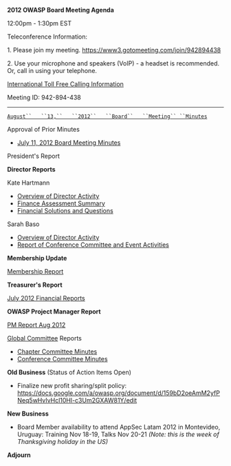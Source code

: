 **2012 OWASP Board Meeting Agenda**

12:00pm - 1:30pm EST

Teleconference Information:

1\. Please join my meeting.
<https://www3.gotomeeting.com/join/942894438>

2\. Use your microphone and speakers (VoIP) - a headset is recommended.
Or, call in using your telephone.

[International Toll Free Calling
Information](International_Toll_Free_Calling_Information "wikilink")

Meeting ID: 942-894-438

-----

[`August``   ``13,``   ``2012``   ``Board``   ``Meeting``
 ``Minutes`](https://docs.google.com/a/owasp.org/document/d/1dtPk9TjRscYiRV1g25pOfMv1sSVl2aH33yq2jRJlQQY/edit)

Approval of Prior Minutes

  - [July 11, 2012 Board Meeting
    Minutes](https://docs.google.com/a/owasp.org/document/d/1nZUNIv5bi43VNgzUKunJVM_Vbf8-nOI71_M3MW9uoyU/edit)

President's Report

**Director Reports**

Kate Hartmann

  - [Overview of Director
    Activity](https://docs.google.com/a/owasp.org/document/d/18VLufbLuUaGi5EnOy-YFbTWFs5paJz8KeSpibFvfh9g/edit)
  - [Finance Assessment
    Summary](https://docs.google.com/a/owasp.org/document/d/1UpnKqTEfKPaA6x6kZGvV4U6xX6yTU1NTHKtfUvkU_4k/edit)
  - [Financial Solutions and
    Questions](https://docs.google.com/a/owasp.org/document/d/1MUm1a61aawhqXfMwdPMa0TuzOFJv4y8kfl-35rzk9Ew/edit)

Sarah Baso

  - [Overview of Director
    Activity](https://docs.google.com/document/d/1i62ZekJpTheY0RGSGKmt3OS1S4E-bfDmgw4tXzXRYiI/edit)
  - [Report of Conference Committee and Event
    Activities](August_13,_2012_SB_Report "wikilink")

**Membership Update**

[Membership
Report](https://www.owasp.org/index.php/July_2012_Membership_Report)

**Treasurer's Report**

[July 2012 Financial
Reports](https://docs.google.com/a/owasp.org/spreadsheet/ccc?key=0AhI4iTO_QojvdE1QU0h5ME04cXQ0R2JVempBVHdTY0E)

**OWASP Project Manager Report**

[PM Report
Aug 2012](https://www.owasp.org/index.php/OWASP_Project_Manager_Activity_Reports/August_13_2012)

[Global
Committee](https://www.owasp.org/index.php/Global_Committee_Pages)
Reports

  - [Chapter Committee
    Minutes](https://docs.google.com/document/d/1ledYpKd1Fdq-bKv7L_4PRX5_-WLE7nRr-zRw1VN3HuU/edit)
  - [Conference Committee
    Minutes](https://docs.google.com/a/owasp.org/document/d/1_z5AWzJBd6K6k_lhxyksN_WfZVWf-lTa2M83dRlonQo/edit)

**Old Business** (Status of Action Items Open)

  - Finalize new profit sharing/split policy:
    <https://docs.google.com/a/owasp.org/document/d/159bD2oeAmM2yfPNeq5wHvIvHcl10Hl-c3Um2GXAW81Y/edit>

**New Business**

  - Board Member availability to attend AppSec Latam 2012 in Montevideo,
    Uruguay: Training Nov 18-19, Talks Nov 20-21 *(Note: this is the
    week of Thanksgiving holiday in the US)*

**Adjourn**